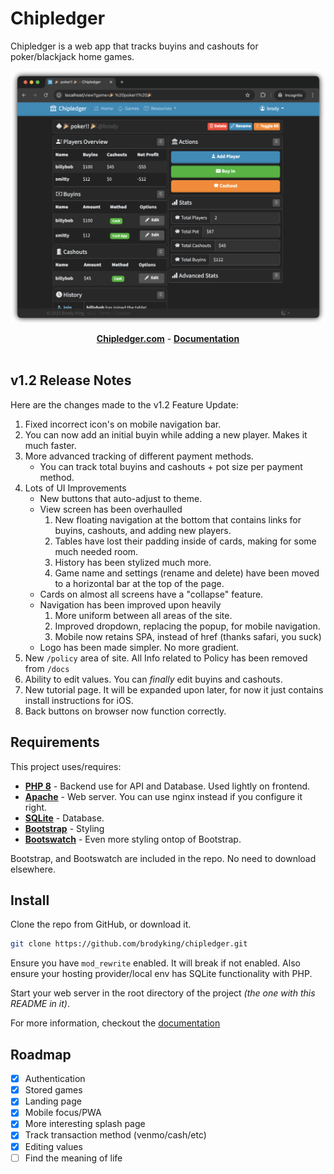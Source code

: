 <h1>Chipledger </h1>

Chipledger is a web app that tracks buyins and cashouts for poker/blackjack home games.

<img src="lib/chipledger/img/screenshot.png">

<p align="center">
<a href="https://chipledger.com"><b>Chipledger.com</b></a> - <a href="https://chipledger.com/docs/"><b>Documentation</b></a><br><br>
</p>

## v1.2 Release Notes

Here are the changes made to the v1.2 Feature Update:<br>

<ol>
    <li>
        Fixed incorrect icon's on mobile navigation bar.
    </li>
    <li>
        You can now add an initial buyin while adding a new player. Makes it much faster.
    </li>
    <li>
        More advanced tracking of different payment methods.
        <ul>
            <li>
                You can track total buyins and cashouts + pot size per payment method.
            </li>
        </ul>
    </li>
    <li>
        Lots of UI Improvements
        <ul>
            <li>
                New buttons that auto-adjust to theme.
            </li>
            <li>
                View screen has been overhaulled
                <ol>
                    <li>
                        New floating navigation at the bottom that contains links for buyins, cashouts, and adding new players.
                    </li>
                    <li>
                        Tables have lost their padding inside of cards, making for some much needed room.
                    </li>
                    <li>
                        History has been stylized much more.
                    </li>
                    <li>
                        Game name and settings (rename and delete) have been moved to a horizontal bar at the top of the page.
                    </li>
                </ol>
            </li>
            <li>
                Cards on almost all screens have a "collapse" feature.
            </li>
            <li>
                Navigation has been improved upon heavily
                <ol>
                    <li>
                        More uniform between all areas of the site.
                    </li>
                    <li>
                        Improved dropdown, replacing the popup, for mobile navigation.
                    </li>
                    <li>
                        Mobile now retains SPA, instead of href (thanks safari, you suck)
                    </li>
                </ol>
            </li>
            <li>
                Logo has been made simpler. No more gradient.
            </li>
        </ul>
    </li>
    <li>
        New <code>/policy</code> area of site. All Info related to Policy has been removed from <code>/docs</code>
    </li>
    <li>
        Ability to edit values. You can <i>finally</i> edit buyins and cashouts.
    </li>
    <li>
        New tutorial page. It will be expanded upon later, for now it just contains install instructions for iOS.
    </li>
    <li>
        Back buttons on browser now function correctly.
    </li>
</ol>

## Requirements
This project uses/requires:

- [**PHP 8**](https://www.php.net/) - Backend use for API and Database. Used lightly on frontend.
- [**Apache**](https://httpd.apache.org/) - Web server. You can use nginx instead if you configure it right.
- [**SQLite**](https://sqlite.org/) - Database.
- [**Bootstrap**](https://github.com/twbs/bootstrap) - Styling
- [**Bootswatch**](https://github.com/thomaspark/bootswatch/) - Even more styling ontop of Bootstrap.

Bootstrap, and Bootswatch are included in the repo. No need to download elsewhere.

## Install

Clone the repo from GitHub, or download it. 

```bash
git clone https://github.com/brodyking/chipledger.git
```

Ensure you have `mod_rewrite` enabled. It will break if not enabled. Also ensure your hosting provider/local env has SQLite functionality with PHP.

Start your web server in the root directory of the project *(the one with this README in it)*.

For more information, checkout the [documentation](https://chipledger.com/docs)

## Roadmap

- [x] Authentication
- [x] Stored games
- [x] Landing page
- [x] Mobile focus/PWA
- [x] More interesting splash page
- [x] Track transaction method (venmo/cash/etc)
- [x] Editing values
- [ ] Find the meaning of life